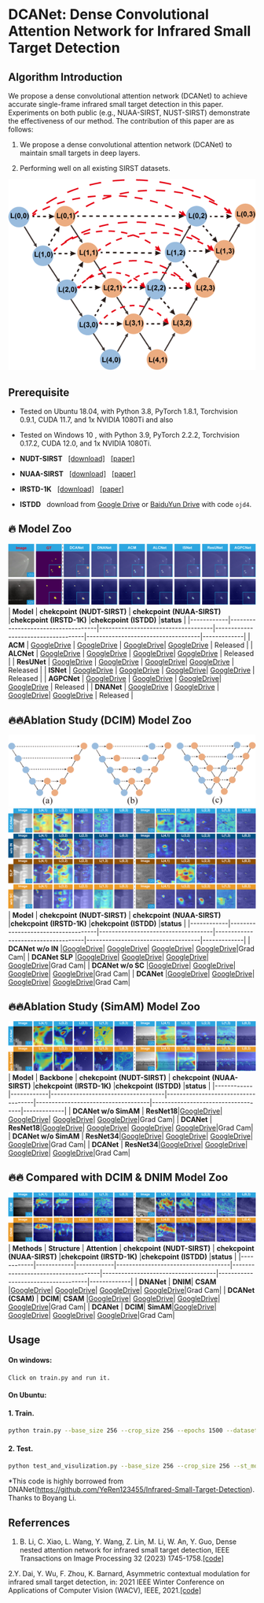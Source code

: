 # DCANet: Dense Convolutional Attention Network for Infrared Small Target Detection


## Algorithm Introduction

We propose a dense convolutional attention network (DCANet) to achieve accurate single-frame infrared small target detection in this paper. Experiments on both public (e.g., NUAA-SIRST, NUST-SIRST) demonstrate the effectiveness of our method. The contribution of this paper are as follows:

1. We propose a dense convolutional attention network (DCANet) to maintain small targets in deep layers.

2. Performing well on all existing SIRST datasets.

![outline](DCIM.png)

## Prerequisite
* Tested on Ubuntu 18.04, with Python 3.8, PyTorch 1.8.1, Torchvision 0.9.1, CUDA 11.7, and 1x NVIDIA 1080Ti and also 

* Tested on Windows 10  , with Python 3.9, PyTorch 2.2.2, Torchvision 0.17.2, CUDA 12.0, and 1x NVIDIA 1080Ti.

* **NUDT-SIRST** &nbsp; [[download]](https://github.com/YeRen123455/Infrared-Small-Target-Detection) &nbsp; [[paper]](https://ieeexplore.ieee.org/abstract/document/9864119)

* **NUAA-SIRST** &nbsp; [[download]](https://github.com/YimianDai/sirst) &nbsp; [[paper]](https://arxiv.org/pdf/2009.14530.pdf)

* **IRSTD-1K** &nbsp; [[download]](https://github.com/RuiZhang97/ISNet) &nbsp; [[paper]](https://ieeexplore.ieee.org/document/9880295)

* **ISTDD** &nbsp;  download from [Google Drive](https://drive.google.com/file/d/13hhEwYHU19oxanXYf-wUpZ7JtiwY8LuT/view?usp=sharing) or [BaiduYun Drive](https://pan.baidu.com/s/1c35pADjPhkAcLwmU-u0RBA) with code `ojd4`.

## 🔥 Model Zoo
![outline](all_model.png)
| **Model**  | **chekcpoint**  **(NUDT-SIRST)**   | **chekcpoint**  **(NUAA-SIRST)** |**chekcpoint** **(IRSTD-1K)** |**chekcpoint** **(ISTDD)** |**status** |
|------------|------------------------------------|------------------------------------|------------------------------------|------------------------------------|-------------|
| **ACM**  | [GoogleDrive](https://drive.google.com/file/d/1O2-m3WysVbFH9OgRVCXBAjIjeVhriApQ/view?usp=drive_link)    | [GoogleDrive](https://drive.google.com/file/d/1u_wXLIf1Nvn5cuwyQ0hmksO_t7KTgnkw/view?usp=drive_link) | [GoogleDrive](https://drive.google.com/file/d/10azZI5GZv60tHxOyGWD6nbE2AnvD1kVn/view?usp=drive_link)| [GoogleDrive](https://drive.google.com/file/d/1dTLjaRjuKAgweqSqTHXQVWlV8cniPhfL/view?usp=drive_link) | Released |
| **ALCNet**  | [GoogleDrive](https://drive.google.com/file/d/1MXnVj2mBs-StBg6IhCwXPFE7W-Y0y_b7/view?usp=drive_link) | [GoogleDrive](https://drive.google.com/file/d/1D3eGs0PsMem51DKznj4oMOnpzHc0CO8Y/view?usp=drive_link) | [GoogleDrive](https://drive.google.com/file/d/1MDln9MDtN1d9jlEkR-Gbn5gCs3xIDd3S/view?usp=drive_link)| [GoogleDrive](https://drive.google.com/file/d/1JwEYFTlrugEGdpBesSRUXgUY0cBSgMXS/view?usp=drive_link) | Released |
| **ResUNet** | [GoogleDrive](https://drive.google.com/file/d/1GjJKx34W1oh_m0TLfS-upIqhkJzGHL7O/view?usp=drive_link) | [GoogleDrive](https://drive.google.com/file/d/1GxhoCLL3hd5uCK5EL_J8kmUW11T7nFMr/view?usp=drive_link) | [GoogleDrive](https://drive.google.com/file/d/1SRmC1ldcUzmTqvzDDwQuzSk9KlKlRZvI/view?usp=drive_link)| [GoogleDrive](https://drive.google.com/file/d/1-WDS-tNB1Ghym0LJ46ss4c8lgKZTLgrP/view?usp=drive_link) | Released |
| **ISNet** | [GoogleDrive](https://drive.google.com/file/d/1ZY9OBpKmRki6d-8gzMKwVMxa25KxHeEl/view?usp=drive_link)   | [GoogleDrive](https://drive.google.com/file/d/1eOF9KDAdsDrWHWYuq-9aso6PIx_a1XMS/view?usp=drive_link) | [GoogleDrive](https://drive.google.com/file/d/1tfWVmPPFgy36sjJBDMZUyQMtSNdgq0Bm/view?usp=drive_link)| [GoogleDrive](https://drive.google.com/file/d/1oZ4UjZK9Q2-xp-96sYBizr_FAP9-smSq/view?usp=drive_link) | Released |
| **AGPCNet** | [GoogleDrive](https://drive.google.com/file/d/1_cXMLoHQECSv3XD0D_wHfI_GKClIAoN-/view?usp=drive_link) | [GoogleDrive](https://drive.google.com/file/d/1TDjsSrVGYnyC15igwmRxrF21IA0JVUFn/view?usp=drive_link) | [GoogleDrive](https://drive.google.com/file/d/1LDPKMFAZDhNy7CeFWNK1oLbQeFEnBNCU/view?usp=drive_link)| [GoogleDrive](https://drive.google.com/file/d/1TajQPwbiFX80yhHpwtRsvKg-RMi3CstT/view?usp=drive_link) | Released |
| **DNANet** | [GoogleDrive](https://drive.google.com/file/d/1W0vFhxyxQe2MYI6CaUlSEmh-rQUUkyNv/view?usp=drive_link)  | [GoogleDrive](https://drive.google.com/file/d/12XKXFEu8JUv0hMCP1hoRXmYTuJp_k1LP/view?usp=drive_link) | [GoogleDrive](https://drive.google.com/file/d/1B01QV2g6ps56iWPkJwdG2G1KhEcH_puK/view?usp=drive_link)| [GoogleDrive](https://drive.google.com/file/d/1vBpMJNsUUKeVAPveK1rEneNxoF_r-VJs/view?usp=drive_link) | Released |


## 🔥🔥Ablation Study (DCIM) Model Zoo
![outline](variations.png)
![outline](three_dcim.png)
| **Model**  | **chekcpoint**  **(NUDT-SIRST)**   | **chekcpoint**  **(NUAA-SIRST)** |**chekcpoint** **(IRSTD-1K)** |**chekcpoint** **(ISTDD)** |**status** |
|------------|------------------------------------|------------------------------------|------------------------------------|------------------------------------|-------------|
| **DCANet w/o IN**  |[GoogleDrive](https://drive.google.com/file/d/1TP0qkp7Qmd3xS7_b3IwNbVgg8P-hfWKh/view?usp=drive_link)| [GoogleDrive]()| [GoogleDrive]()| [GoogleDrive]()|Grad Cam| 
| **DCANet SLP**     |[GoogleDrive](https://drive.google.com/file/d/1zC-E4nQ9PcCJb7Y9wkVwGCVkLsbju9sy/view?usp=drive_link)| [GoogleDrive]()| [GoogleDrive]()| [GoogleDrive]()|Grad Cam| 
| **DCANet w/o SC**  |[GoogleDrive](https://drive.google.com/file/d/1z2emFO3b5ULqDU7DAC_-Hn8SUMZ4De-2/view?usp=drive_link)| [GoogleDrive]()| [GoogleDrive]()| [GoogleDrive]()|Grad Cam| 
| **DCANet**         |[GoogleDrive](https://drive.google.com/file/d/1zzx4PaD8-4_Lh_qNhuxOTip-71_5bFxe/view?usp=drive_link)| [GoogleDrive]()| [GoogleDrive]()| [GoogleDrive]()|Grad Cam| 



## 🔥🔥Ablation Study (SimAM) Model Zoo
![outline](simam.png)
| **Model**  | **Backbone**  | **chekcpoint**  **(NUDT-SIRST)**   | **chekcpoint**  **(NUAA-SIRST)** |**chekcpoint** **(IRSTD-1K)** |**chekcpoint** **(ISTDD)** |**status** |
|------------|------------|------------------------------------|------------------------------------|------------------------------------|------------------------------------|-------------|
| **DCANet w/o SimAM** | **ResNet18**|[GoogleDrive]()| [GoogleDrive]()| [GoogleDrive]()| [GoogleDrive]()|Grad Cam| 
| **DCANet**           | **ResNet18**|[GoogleDrive]()| [GoogleDrive]()| [GoogleDrive]()| [GoogleDrive]()|Grad Cam| 
| **DCANet w/o SimAM** | **ResNet34**|[GoogleDrive](https://drive.google.com/file/d/1dKkmP01WJb8L_4k81npCOxk8sbORnopr/view?usp=drive_link)| [GoogleDrive]()| [GoogleDrive]()| [GoogleDrive]()|Grad Cam| 
| **DCANet**           | **ResNet34**|[GoogleDrive]()| [GoogleDrive]()| [GoogleDrive]()| [GoogleDrive]()|Grad Cam| 


## 🔥🔥 Compared with DCIM & DNIM Model Zoo
![outline](dcim_dnim.png)
| **Methods**  | **Structure** | **Attention**  | **chekcpoint**  **(NUDT-SIRST)**   | **chekcpoint**  **(NUAA-SIRST)** |**chekcpoint** **(IRSTD-1K)** |**chekcpoint** **(ISTDD)** |**status** |
|------------|------------|------------|------------------------------------|------------------------------------|------------------------------------|------------------------------------|-------------|
| **DNANet**           | **DNIM**| **CSAM** |[GoogleDrive]()| [GoogleDrive]()| [GoogleDrive]()| [GoogleDrive]()|Grad Cam| 
| **DCANet (CSAM)**    | **DCIM**| **CSAM** |[GoogleDrive]()| [GoogleDrive]()| [GoogleDrive]()| [GoogleDrive]()|Grad Cam| 
| **DCANet**           | **DCIM**| **SimAM**|[GoogleDrive]()| [GoogleDrive]()| [GoogleDrive]()| [GoogleDrive]()|Grad Cam| 


## Usage

#### On windows:

```
Click on train.py and run it. 
```

#### On Ubuntu:

#### 1. Train.

```bash
python train.py --base_size 256 --crop_size 256 --epochs 1500 --dataset [dataset-name] --split_method 50_50 --model [model name] --backbone Res_SimAM_block  --deep_supervision True --train_batch_size 4 --test_batch_size 4 --mode TXT

```
#### 2. Test.

```bash
python test_and_visulization.py --base_size 256 --crop_size 256 --st_model [trained model path] --model_dir [model_dir] --dataset [dataset-name] --split_method 50_50 --model [model name] --backbone Res_SimAM_block  --deep_supervision True --test_batch_size 1 --mode TXT 
```

*This code is highly borrowed from DNANet(https://github.com/YeRen123455/Infrared-Small-Target-Detection). Thanks to Boyang Li.


## Referrences

1. B. Li, C. Xiao, L. Wang, Y. Wang, Z. Lin, M. Li, W. An, Y. Guo, Dense nested attention network for infrared small target detection, IEEE Transactions on Image Processing 32 (2023) 1745-1758.[[code]](https://github.com/YeRen123455/Infrared-Small-Target-Detection) 

2.Y. Dai, Y. Wu, F. Zhou, K. Barnard, Asymmetric contextual modulation for infrared small target detection, in: 2021 IEEE Winter Conference on Applications of Computer Vision (WACV), IEEE, 2021.[[code]](https://github.com/YeRen123455/Infrared-Small-Target-Detection) 




